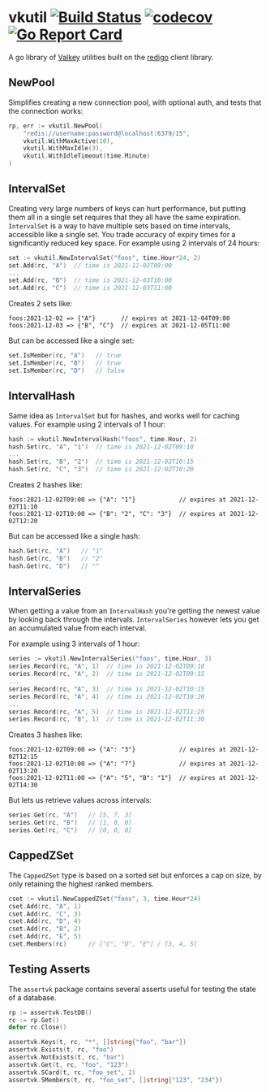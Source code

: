 # vkutil [![Build Status](https://github.com/nyaruka/vkutil/workflows/CI/badge.svg)](https://github.com/nyaruka/vkutil/actions?query=workflow%3ACI) [![codecov](https://codecov.io/gh/nyaruka/vkutil/branch/main/graph/badge.svg)](https://codecov.io/gh/nyaruka/vkutil) [![Go Report Card](https://goreportcard.com/badge/github.com/nyaruka/vkutil)](https://goreportcard.com/report/github.com/nyaruka/vkutil)

A go library of [Valkey](https://valkey.io) utilities built on the [redigo](github.com/gomodule/redigo) client library.

## NewPool

Simplifies creating a new connection pool, with optional auth, and tests that the connection works:

```go
rp, err := vkutil.NewPool(
    "redis://username:password@localhost:6379/15", 
    vkutil.WithMaxActive(10), 
    vkutil.WithMaxIdle(3), 
    vkutil.WithIdleTimeout(time.Minute)
)
```

## IntervalSet

Creating very large numbers of keys can hurt performance, but putting them all in a single set requires that they all have the same expiration. `IntervalSet` is a way to have multiple sets based on time intervals, accessible like a single set. You trade accuracy of expiry times for a significantly reduced key space. For example using 2 intervals of 24 hours:

```go
set := vkutil.NewIntervalSet("foos", time.Hour*24, 2)
set.Add(rc, "A")  // time is 2021-12-02T09:00
...
set.Add(rc, "B")  // time is 2021-12-03T10:00
set.Add(rc, "C")  // time is 2021-12-03T11:00
```

Creates 2 sets like:

```
foos:2021-12-02 => {"A"}       // expires at 2021-12-04T09:00
foos:2021-12-03 => {"B", "C"}  // expires at 2021-12-05T11:00
```

But can be accessed like a single set:

```go
set.IsMember(rc, "A")   // true
set.IsMember(rc, "B")   // true
set.IsMember(rc, "D")   // false
```

## IntervalHash

Same idea as `IntervalSet` but for hashes, and works well for caching values. For example using 2 intervals of 1 hour:

```go
hash := vkutil.NewIntervalHash("foos", time.Hour, 2)
hash.Set(rc, "A", "1")  // time is 2021-12-02T09:10
...
hash.Set(rc, "B", "2")  // time is 2021-12-02T10:15
hash.Set(rc, "C", "3")  // time is 2021-12-02T10:20
```

Creates 2 hashes like:

```
foos:2021-12-02T09:00 => {"A": "1"}            // expires at 2021-12-02T11:10
foos:2021-12-02T10:00 => {"B": "2", "C": "3"}  // expires at 2021-12-02T12:20
```

But can be accessed like a single hash:

```go
hash.Get(rc, "A")   // "1"
hash.Get(rc, "B")   // "2"
hash.Get(rc, "D")   // ""
```

## IntervalSeries

When getting a value from an `IntervalHash` you're getting the newest value by looking back through the intervals. `IntervalSeries` however lets you get an accumulated value from each interval.

For example using 3 intervals of 1 hour:

```go
series := vkutil.NewIntervalSeries("foos", time.Hour, 3)
series.Record(rc, "A", 1)  // time is 2021-12-02T09:10
series.Record(rc, "A", 2)  // time is 2021-12-02T09:15
...
series.Record(rc, "A", 3)  // time is 2021-12-02T10:15
series.Record(rc, "A", 4)  // time is 2021-12-02T10:20
...
series.Record(rc, "A", 5)  // time is 2021-12-02T11:25
series.Record(rc, "B", 1)  // time is 2021-12-02T11:30
```

Creates 3 hashes like:

```
foos:2021-12-02T09:00 => {"A": "3"}            // expires at 2021-12-02T12:15
foos:2021-12-02T10:00 => {"A": "7"}            // expires at 2021-12-02T13:20
foos:2021-12-02T11:00 => {"A": "5", "B": "1"}  // expires at 2021-12-02T14:30
```

But lets us retrieve values across intervals:

```go
series.Get(rc, "A")   // [5, 7, 3]
series.Get(rc, "B")   // [1, 0, 0]
series.Get(rc, "C")   // [0, 0, 0]
```

## CappedZSet

The `CappedZSet` type is based on a sorted set but enforces a cap on size, by only retaining the highest ranked members.

```go
cset := vkutil.NewCappedZSet("foos", 3, time.Hour*24)
cset.Add(rc, "A", 1) 
cset.Add(rc, "C", 3) 
cset.Add(rc, "D", 4)
cset.Add(rc, "B", 2) 
cset.Add(rc, "E", 5) 
cset.Members(rc)      // ["C", "D", "E"] / [3, 4, 5]
```

## Testing Asserts

The `assertvk` package contains several asserts useful for testing the state of a database.

```go
rp := assertvk.TestDB()
rc := rp.Get()
defer rc.Close()

assertvk.Keys(t, rc, "*", []string{"foo", "bar"})
assertvk.Exists(t, rc, "foo")
assertvk.NotExists(t, rc, "bar")
assertvk.Get(t, rc, "foo", "123")
assertvk.SCard(t, rc, "foo_set", 2)
assertvk.SMembers(t, rc, "foo_set", []string{"123", "234"})
```
